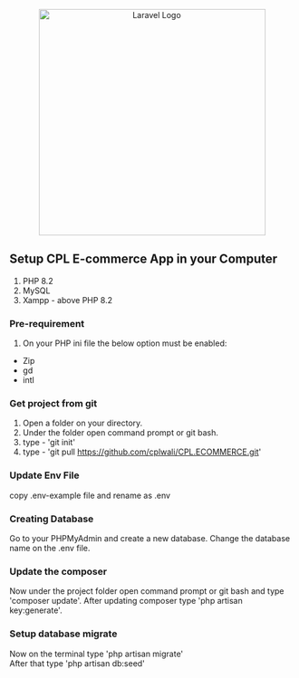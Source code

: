 <p align="center">
    <a href="https://laravel.com" target="_blank"><img src="https://raw.githubusercontent.com/laravel/art/master/logo-lockup/5%20SVG/2%20CMYK/1%20Full%20Color/laravel-logolockup-cmyk-red.svg" width="400" alt="Laravel Logo"></a>
</p>

<!-- <p align="center">
    <a href="https://github.com/laravel/framework/actions">
        <img src="https://github.com/laravel/framework/workflows/tests/badge.svg" alt="Build Status">
    </a>
    <a href="https://packagist.org/packages/laravel/framework">
        <img src="https://img.shields.io/packagist/dt/laravel/framework" alt="Total Downloads">
    </a>
    <a href="https://packagist.org/packages/laravel/framework">
        <img src="https://img.shields.io/packagist/v/laravel/framework" alt="Latest Stable Version">
    </a>
    <a href="https://packagist.org/packages/laravel/framework">
        <img src="https://img.shields.io/packagist/l/laravel/framework" alt="License">
    </a>
</p> -->

## Setup CPL E-commerce App in your Computer 

1. PHP 8.2
2. MySQL 
3. Xampp - above PHP 8.2

### Pre-requirement

1. On your PHP ini file the below option must be enabled:
* Zip
* gd
* intl

### Get project from git
1. Open a folder on your directory. 
2. Under the folder open command prompt or git bash. 
3. type - 'git init'
4. type - 'git pull https://github.com/cplwali/CPL.ECOMMERCE.git'

### Update Env File
copy .env-example file and rename as .env 

### Creating Database

Go to your PHPMyAdmin and create a new database. Change the database name on the .env file. 

### Update the composer

Now under the project folder open command prompt or git bash and type 'composer update'. After updating composer type 'php artisan key:generate'. 

### Setup database migrate

Now on the terminal type 'php artisan migrate' <br>
After that type 'php artisan db:seed'